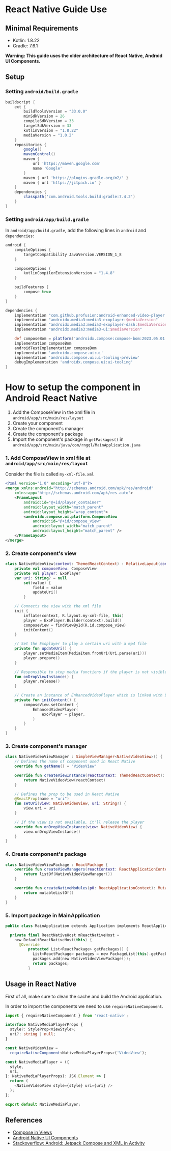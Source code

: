 # React Native Guide Use

## Minimal Requirements

- Kotlin: 1.8.22
- Gradle: 7.6.1

**Warning: This guide uses the older architecture of React Native, Android UI Components.**

## Setup

### Setting `android/build.gradle`

```groovy
buildscript {
    ext {
        buildToolsVersion = "33.0.0"
        minSdkVersion = 26
        compileSdkVersion = 33
        targetSdkVersion = 33
        kotlinVersion = "1.8.22"
        mediaVersion = "1.0.2"
    }
    repositories {
        google()
        mavenCentral()
        maven {
            url 'https://maven.google.com'
            name 'Google'
        }
        maven { url 'https://plugins.gradle.org/m2/' }
        maven { url 'https://jitpack.io' }
    }
    dependencies {
        classpath('com.android.tools.build:gradle:7.4.2')
    }
}
```

### Setting `android/app/build.gradle`

In `android/app/build.gradle`, add the following lines in `android` and `dependencies`:

```groovy
android {
    compileOptions {
        targetCompatibility JavaVersion.VERSION_1_8
    }

    composeOptions {
        kotlinCompilerExtensionVersion = "1.4.8"
    }

    buildFeatures {
        compose true
    }
}

dependencies {
    implementation "com.github.profusion:android-enhanced-video-player:0.2.0"
    implementation "androidx.media3:media3-exoplayer:$mediaVersion"
    implementation "androidx.media3:media3-exoplayer-dash:$mediaVersion"
    implementation "androidx.media3:media3-ui:$mediaVersion"

    def composeBom = platform('androidx.compose:compose-bom:2023.05.01')
    implementation composeBom
    androidTestImplementation composeBom
    implementation 'androidx.compose.ui:ui'
    implementation 'androidx.compose.ui:ui-tooling-preview'
    debugImplementation 'androidx.compose.ui:ui-tooling'
}
```

# How to setup the component in Android React Native

1. Add the ComposeView in the xml file in `android/app/src/main/res/layout`
2. Create your component
3. Create the component's manager
4. Create the component's package
5. Import the component's package in `getPackages()` in `android/app/src/main/java/com/rngql/MainApplication.java`

### 1. Add ComposeView in xml file at `android/app/src/main/res/layout`

Consider the file is called `my-xml-file.xml`

```xml
<?xml version="1.0" encoding="utf-8"?>
<merge xmlns:android="http://schemas.android.com/apk/res/android"
    xmlns:app="http://schemas.android.com/apk/res-auto">
    <FrameLayout
        android:id="@+id/player_container"
        android:layout_width="match_parent"
        android:layout_height="wrap_content">
        <androidx.compose.ui.platform.ComposeView
            android:id="@+id/compose_view"
            android:layout_width="match_parent"
            android:layout_height="match_parent" />
    </FrameLayout>
</merge>
```

### 2. Create component's view

```kotlin
class NativeVideoView(context: ThemedReactContext) : RelativeLayout(context) {
    private val composeView: ComposeView
    private val player: ExoPlayer
    var uri: String? = null
        set(value) {
            field = value
            updateUri()
        }

    // Connects the view with the xml file
    init {
        inflate(context, R.layout.my-xml-file, this)
        player = ExoPlayer.Builder(context).build()
        composeView = findViewById(R.id.compose_view)
        initContent()
    }

    // Set the Exoplayer to play a certain uri with a mp4 file
    private fun updateUri() {
        player.setMediaItem(MediaItem.fromUri(Uri.parse(uri)))
        player.prepare()
    }

    // Responsible to stop media functions if the player is not visible
    fun onDropViewInstance() {
        player.release()
    }

    // Create an instance of EnhancedVideoPlayer which is linked with Exoplayer
    private fun initContent() {
        composeView.setContent {
            EnhancedVideoPlayer(
                exoPlayer = player,
            )
        }
    }
}

```

### 3. Create component's manager

```kotlin
class NativeVideoViewManager : SimpleViewManager<NativeVideoView>() {
    // Defines the name of component used in React Native
    override fun getName() = "VideoView"

    override fun createViewInstance(reactContext: ThemedReactContext): NativeVideoView {
        return NativeVideoView(reactContext)
    }

    // Defines the prop to be used in React Native
    @ReactProp(name = "uri")
    fun setUri(view: NativeVideoView, uri: String?) {
        view.uri = uri
    }

    // If the view is not available, it'll release the player
    override fun onDropViewInstance(view: NativeVideoView) {
        view.onDropViewInstance()
    }
}

```

### 4. Create component's package

```kotlin
class NativeVideoViewPackage : ReactPackage {
    override fun createViewManagers(reactContext: ReactApplicationContext): List<NativeVideoViewManager> {
        return listOf(NativeVideoViewManager())
    }

    override fun createNativeModules(p0: ReactApplicationContext): MutableList<NativeModule> {
        return mutableListOf()
    }
}
```

### 5. Import package in MainApplication

```kotlin
public class MainApplication extends Application implements ReactApplication {

  private final ReactNativeHost mReactNativeHost =
    new DefaultReactNativeHost(this) {
      @Override
          protected List<ReactPackage> getPackages() {
            List<ReactPackage> packages = new PackageList(this).getPackages();
            packages.add(new NativeVideoViewPackage());
            return packages;
          }
```

## Usage in React Native

First of all, make sure to clean the cache and build the Android application.

In order to import the components we need to use `requireNativeComponent`.

```typescript
import { requireNativeComponent } from 'react-native';

interface NativeMediaPlayerProps {
  style?: StyleProp<ViewStyle>;
  uri?: string | null;
}

const NativeVideoView =
  requireNativeComponent<NativeMediaPlayerProps>('VideoView');

const NativeMediaPlayer = ({
  style,
  uri,
}: NativeMediaPlayerProps): JSX.Element => {
  return (
    <NativeVideoView style={style} uri={uri} />
  );
};

export default NativeMediaPlayer;
```

## References

- [Compose in Views](https://developer.android.com/jetpack/compose/migrate/interoperability-apis/compose-in-views)
- [Android Native UI Components](https://reactnative.dev/docs/native-components-android)
- [Stackoverflow: Android: Jetpack Compose and XML in Activity](https://stackoverflow.com/questions/65648904/android-jetpack-compose-and-xml-in-activity)
